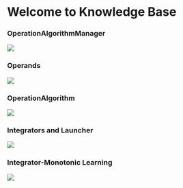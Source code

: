 # Welcome to Knowledge Base

### OperationAlgorithmManager

  <a href="https://github.com/BeardedManZhao/algorithmStar/blob/main/KnowledgeDocument/OperationAlgorithmManager.md">
  <img src = "https://user-images.githubusercontent.com/113756063/195588620-5e6a0e1d-9994-42ff-befc-4a3dc00d12fa.png"/>
  </a>

### Operands

  <a href="https://github.com/BeardedManZhao/algorithmStar/blob/main/KnowledgeDocument/Operands.md">
  <img src = "https://user-images.githubusercontent.com/113756063/195590071-be26732a-418b-46ef-b23a-ce80996f970d.png"/>
  </a>

### OperationAlgorithm

  <a href="https://github.com/BeardedManZhao/algorithmStar/blob/main/KnowledgeDocument/OperationAlgorithm.md">
  <img src = "https://user-images.githubusercontent.com/113756063/195589177-2f603208-9cb0-45f9-b97e-cec94476abb9.png"/>
  </a>

### Integrators and Launcher

  <a href="https://github.com/BeardedManZhao/algorithmStar/blob/main/KnowledgeDocument/Integrators%20and%20initiators.md">
  <img src = "https://user-images.githubusercontent.com/113756063/196027481-11adabc3-35e4-44cd-86df-8eb5d70a151f.png"/>
  </a>

### Integrator-Monotonic Learning
  <a href="https://github.com/BeardedManZhao/algorithmStar/blob/main/KnowledgeDocument/Integrator%20Monotonic%20Learning.md">
  <img src = "https://user-images.githubusercontent.com/113756063/198195755-ace841f2-5582-498e-ac13-cba6d1b0e98d.png"/>
  </a>
